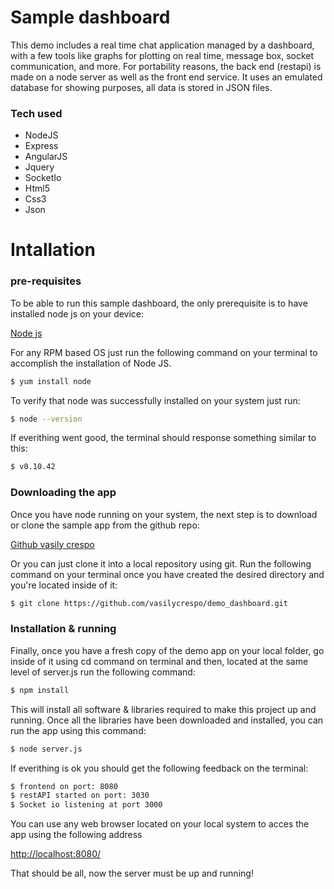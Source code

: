 # Sample dashboard
This demo includes a real time chat application managed by a dashboard, with a few tools like graphs for plotting on real time, message box, socket communication, and more. For portability reasons, the back end (restapi) is made on a node server as well as the front end service. It uses an emulated database for showing purposes, all data is stored in JSON files. 

### Tech used
* NodeJS
* Express
* AngularJS 
* Jquery
* SocketIo
* Html5
* Css3
* Json

# Intallation

### pre-requisites

To be able to run this sample dashboard, the only prerequisite is to have installed node js on your device:

[Node js]

For any RPM based OS just run the following command on your terminal to accomplish the installation of Node JS.

```sh
$ yum install node
```

To verify that node was successfully installed on your system just run:

```sh
$ node --version
```

If everithing went good, the terminal should response something similar to this:

```sh
$ v0.10.42
```


### Downloading the app

Once you have node running on your system, the next step is to download or clone the sample app from the github repo:

[Github vasily crespo]

Or you can just clone it into a local repository using git. Run the following command on your terminal once you have created the desired directory and you're located inside of it:

```sh
$ git clone https://github.com/vasilycrespo/demo_dashboard.git
```

### Installation & running

Finally, once you have a fresh copy of the demo app on your local folder, go inside of it using cd command on terminal and then, located at the same level of server.js run the following command:

```sh
$ npm install
```
This will install all software & libraries required to make this project up and running. Once all the libraries have been downloaded and installed,  you can run the app using this command:

```sh
$ node server.js
```

If everithing is ok you should get the following feedback on the terminal:

```sh
$ frontend on port: 8080
$ restAPI started on port: 3030
$ Socket io listening at port 3000
```

You can use any web browser located on your local system to acces the app using the following address

[http://localhost:8080/]

That should be all, now the server must be up and running!


[Node js]: <https://nodejs.org/>
[Github vasily crespo]: <https://github.com/vasilycrespo/demo_dashboard>
[http://localhost:8080/]: <http://localhost:8080/>
